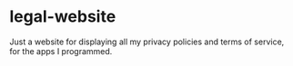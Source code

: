 # legal-website
Just a website for displaying all my privacy policies and terms of service, for the apps I programmed.
